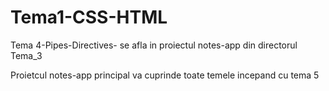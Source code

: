 # Tema1-CSS-HTML

Tema 4-Pipes-Directives- se afla in proiectul notes-app din directorul Tema_3

Proietcul notes-app principal va cuprinde toate temele incepand cu tema 5